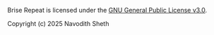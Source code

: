 Brise Repeat is licensed under the [GNU General Public License v3.0](LICENSE).

Copyright (c) 2025 Navodith Sheth